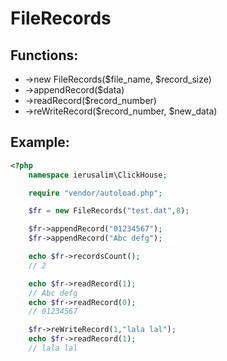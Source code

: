 # FileRecords

## Functions:

- ->new FileRecords($file_name, $record_size)
- ->appendRecord($data)
- ->readRecord($record_number)
- ->reWriteRecord($record_number, $new_data)

## Example:

```php
<?php
    namespace ierusalim\ClickHouse;

    require "vendor/autoload.php";

    $fr = new FileRecords("test.dat",8);

    $fr->appendRecord("01234567");
    $fr->appendRecord("Abc defg");

    echo $fr->recordsCount();
    // 2

    echo $fr->readRecord(1);
    // Abc defg
    echo $fr->readRecord(0);
    // 01234567

    $fr->reWriteRecord(1,"lala lal");
    echo $fr->readRecord(1);
    // lala lal

```